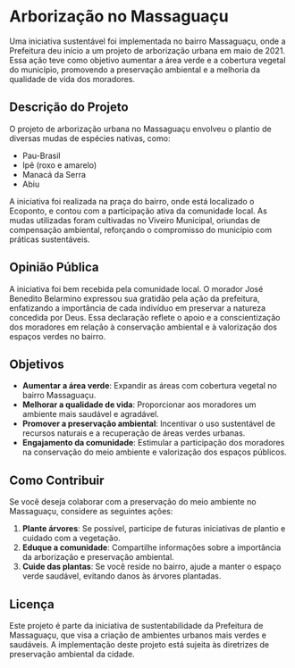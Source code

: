 # Arborização no Massaguaçu

Uma iniciativa sustentável foi implementada no bairro Massaguaçu, onde a Prefeitura deu início a um projeto de arborização urbana em maio de 2021. Essa ação teve como objetivo aumentar a área verde e a cobertura vegetal do município, promovendo a preservação ambiental e a melhoria da qualidade de vida dos moradores.

## Descrição do Projeto

O projeto de arborização urbana no Massaguaçu envolveu o plantio de diversas mudas de espécies nativas, como:

- Pau-Brasil
- Ipê (roxo e amarelo)
- Manacá da Serra
- Abiu

A iniciativa foi realizada na praça do bairro, onde está localizado o Ecoponto, e contou com a participação ativa da comunidade local. As mudas utilizadas foram cultivadas no Viveiro Municipal, oriundas de compensação ambiental, reforçando o compromisso do município com práticas sustentáveis.

## Opinião Pública

A iniciativa foi bem recebida pela comunidade local. O morador José Benedito Belarmino expressou sua gratidão pela ação da prefeitura, enfatizando a importância de cada indivíduo em preservar a natureza concedida por Deus. Essa declaração reflete o apoio e a conscientização dos moradores em relação à conservação ambiental e à valorização dos espaços verdes no bairro.

## Objetivos

- **Aumentar a área verde**: Expandir as áreas com cobertura vegetal no bairro Massaguaçu.
- **Melhorar a qualidade de vida**: Proporcionar aos moradores um ambiente mais saudável e agradável.
- **Promover a preservação ambiental**: Incentivar o uso sustentável de recursos naturais e a recuperação de áreas verdes urbanas.
- **Engajamento da comunidade**: Estimular a participação dos moradores na conservação do meio ambiente e valorização dos espaços públicos.

## Como Contribuir

Se você deseja colaborar com a preservação do meio ambiente no Massaguaçu, considere as seguintes ações:

1. **Plante árvores**: Se possível, participe de futuras iniciativas de plantio e cuidado com a vegetação.
2. **Eduque a comunidade**: Compartilhe informações sobre a importância da arborização e preservação ambiental.
3. **Cuide das plantas**: Se você reside no bairro, ajude a manter o espaço verde saudável, evitando danos às árvores plantadas.

## Licença

Este projeto é parte da iniciativa de sustentabilidade da Prefeitura de Massaguaçu, que visa a criação de ambientes urbanos mais verdes e saudáveis. A implementação deste projeto está sujeita às diretrizes de preservação ambiental da cidade.

